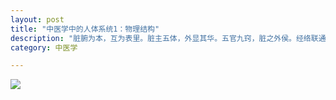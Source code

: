 ```yaml
---
layout: post
title: "中医学中的人体系统1：物理结构"
description: "脏腑为本，互为表里。脏主五体，外显其华。五官九窍，脏之外侯。经络联通，濡养调节"
category: 中医学

---
```



![](images/TCM/system/human-physical.png)


